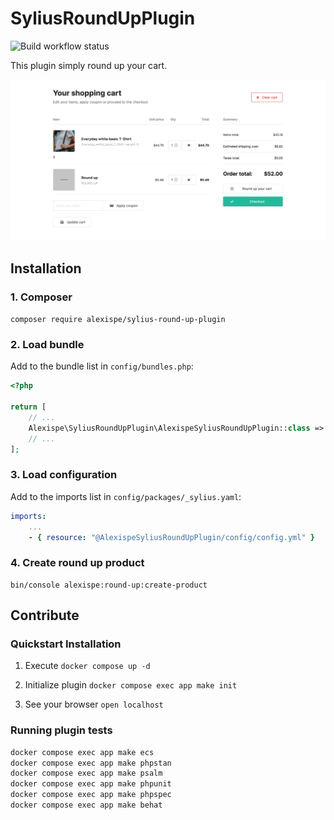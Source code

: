 # SyliusRoundUpPlugin

![Build workflow status](https://github.com/alexispe/SyliusRoundUpPlugin/actions/workflows/build.yml/badge.svg)

This plugin simply round up your cart.

![Screenshot of cart page](https://github.com/alexispe/SyliusRoundUpPlugin/blob/main/docs/demo-cart.png?raw=true)

## Installation

### 1. Composer

`composer require alexispe/sylius-round-up-plugin`

### 2. Load bundle

Add to the bundle list in `config/bundles.php`:

```php
<?php

return [
    // ...
    Alexispe\SyliusRoundUpPlugin\AlexispeSyliusRoundUpPlugin::class => ['all' => true],
    // ...
];
```

### 3. Load configuration

Add to the imports list in `config/packages/_sylius.yaml`:

```yaml
imports:
    ...
    - { resource: "@AlexispeSyliusRoundUpPlugin/config/config.yml" }
```

### 4. Create round up product
```
bin/console alexispe:round-up:create-product
```

## Contribute

### Quickstart Installation

1. Execute `docker compose up -d`

2. Initialize plugin `docker compose exec app make init`

3. See your browser `open localhost`

### Running plugin tests

```bash
docker compose exec app make ecs
docker compose exec app make phpstan
docker compose exec app make psalm
docker compose exec app make phpunit
docker compose exec app make phpspec
docker compose exec app make behat
```
